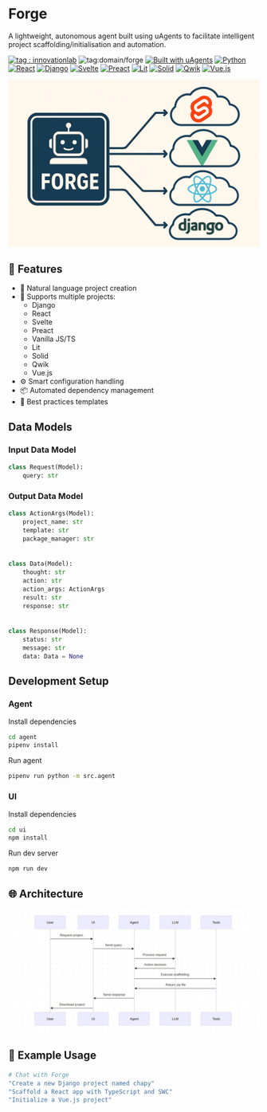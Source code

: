 # Forge

A lightweight, autonomous agent built using uAgents to facilitate intelligent project scaffolding/initialisation and automation.

[![tag : innovationlab](https://img.shields.io/badge/innovationlab-3D8BD3)](https://innovationlab.fetch.ai/)
![tag:domain/forge](https://img.shields.io/badge/domain-colorcode)
[![Built with uAgents](https://img.shields.io/badge/Built%20with-uAgents-blue)](https://github.com/fetch-ai/uAgents)
[![Python](https://img.shields.io/badge/Python-3.11+-3776AB?logo=python&logoColor=white)](https://www.python.org/downloads/)
[![React](https://img.shields.io/badge/React-18.x-blue)](https://reactjs.org/)
[![Django](https://img.shields.io/badge/Django-green?logo=django)](https://www.djangoproject.com/)
[![Svelte](https://img.shields.io/badge/Svelte-orange?logo=svelte)](https://svelte.dev/)
[![Preact](https://img.shields.io/badge/Preact-673AB8?logo=preact)](https://preactjs.com/)
[![Lit](https://img.shields.io/badge/Lit-324FFF?logo=lit)](https://lit.dev/)
[![Solid](https://img.shields.io/badge/Solid-2C4F7C?logo=solid)](https://www.solidjs.com/)
[![Qwik](https://img.shields.io/badge/Qwik-blue?logo=qwik)](https://qwik.builder.io/)
[![Vue.js](https://img.shields.io/badge/Vue.js-4FC08D?logo=vue.js&logoColor=white)](https://vuejs.org/)

![Forge](assets/forge.jpg)

## 🚀 Features

- 🤖 Natural language project creation
- 🎯 Supports multiple projects:
  - Django
  - React
  - Svelte
  - Preact
  - Vanilla JS/TS
  - Lit
  - Solid
  - Qwik
  - Vue.js
- ⚙️ Smart configuration handling
- 📦 Automated dependency management
- 🔄 Best practices templates

## Data Models

### Input Data Model

```py
class Request(Model):
    query: str
```

### Output Data Model

```py
class ActionArgs(Model):
    project_name: str
    template: str
    package_manager: str


class Data(Model):
    thought: str
    action: str
    action_args: ActionArgs
    result: str
    response: str


class Response(Model):
    status: str
    message: str
    data: Data = None
```

## Development Setup

### Agent

Install dependencies

```bash
cd agent
pipenv install
```

Run agent

```bash
pipenv run python -m src.agent
```

### UI

Install dependencies

```bash
cd ui
npm install
```

Run dev server

```bash
npm run dev
```

## 🌐 Architecture

![Sequence diagram](assets/sequence-diagram.jpg)

## 📝 Example Usage

```bash
# Chat with Forge
"Create a new Django project named chapy"
"Scaffold a React app with TypeScript and SWC"
"Initialize a Vue.js project"
```
